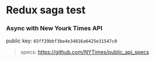 # Redux saga test

### Async with New Yourk Times API
public key: `65ff29bbf3be4e34816a6425e31547c0`
> specs: https://github.com/NYTimes/public_api_specs